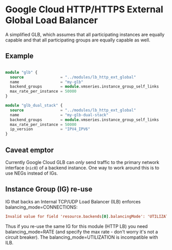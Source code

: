 # Google Cloud HTTP/HTTPS External Global Load Balancer

A simplified GLB, which assumes that all participating instances are equally capable and that all
participating groups are equally capable as well.

## Example

```terraform

module "glb" {
  source                = "../modules/lb_http_ext_global"
  name                  = "my-glb"
  backend_groups        = module.vmseries.instance_group_self_links
  max_rate_per_instance = 50000
}

module "glb_dual_stack" {
  source                = "../modules/lb_http_ext_global"
  name                  = "my-glb-dual-stack"
  backend_groups        = module.vmseries.instance_group_self_links
  max_rate_per_instance = 50000
  ip_version            = "IPV4_IPV6"
}

```

## Caveat emptor

Currently Google Cloud GLB can *only* send traffic to the primary network interface (`nic0`) of a backend instance.
One way to work around this is to use NEGs instead of IGs.

## Instance Group (IG) re-use

IG that backs an Internal TCP/UDP Load Balancer (ILB) enforces balancing_mode=CONNECTIONS:

```ini
Invalid value for field 'resource.backends[0].balancingMode': 'UTILIZATION'. Balancing mode must be CONNECTION for an INTERNAL backend service
```

Thus if you re-use the same IG for this module (HTTP LB) you need balancing_mode=RATE (and specify the max rate - don't worry it's not a circuit breaker). The balancing_mode=UTILIZATION is incompatible with ILB.
